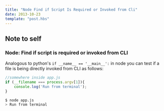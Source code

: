 ```yaml
---
title: "Node Find if Script Is Required or Invoked from Cli"
date: 2013-10-23
template: "post.hbs"
---
```


## Note to self

### Node: Find if script is required or invoked from CLI

Analogous to python's `if __name__ == '__main__':` in node you can test if a file is being directly invoked from CLI as follows:

```javascript
//somewhere inside app.js
if (__filename === process.argv[1]){
    console.log('Run from terminal');
}
```

```bash
$ node app.js
> Run from terminal
```